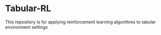 # Tabular-RL
This repository is for applying reinforcement learning algorithms to tabular environment settings
